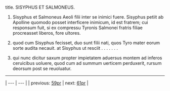 title. SISYPHUS ET SALMONEUS.



1. Sisyphus et Salmoneus Aeoli filii inter se inimici fuere. Sisyphus petiit ab Apolline quomodo posset interficere inimicum, id est fratrem; cui responsum fuit, si ex compressu Tyronis Salmonei fratris filiae procreasset liberos, fore ultores.



2. quod cum Sisyphus fecisset, duo sunt filii nati, quos Tyro mater eorum sorte audita necauit. at Sisyphus ut resciit . . . . . . .



3. qui nunc dicitur saxum propter impietatem aduersus montem ad inferos ceruicibus uoluere, quod cum ad summum uerticem perduxerit, rursum deorsum post se reuoluatur.



---

| --- | --- |
| previous: [59pr](../59pr/) | next: [61pr](../61pr/) |